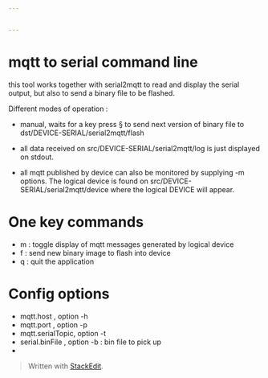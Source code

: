 ```yaml
---


---
```


<h1 id="mqtt-to-serial-command-line">mqtt to serial command line</h1>
<p>this tool works together with serial2mqtt to read and display the serial output, but also to send a binary file to be flashed.</p>
<p>Different modes of operation :</p>
<ul>
<li>
<p>manual, waits for a key press § to send next version of binary file to dst/DEVICE-SERIAL/serial2mqtt/flash</p>
</li>
<li>
<p>all data received on src/DEVICE-SERIAL/serial2mqtt/log is just displayed on stdout.</p>
</li>
<li>
<p>all mqtt published by device can also be monitored by supplying -m options. The logical device is found on src/DEVICE-SERIAL/serial2mqtt/device where the logical DEVICE will appear.</p>
</li>
</ul>
<h1 id="one-key-commands">One key commands</h1>
<ul>
<li>m : toggle display of mqtt messages generated by logical device</li>
<li>f : send new binary image to flash into device</li>
<li>q : quit the application</li>
</ul>
<h1 id="config-options">Config options</h1>
<ul>
<li>mqtt.host , option -h</li>
<li>mqtt.port	, option -p</li>
<li>mqtt.serialTopic, option -t</li>
<li>serial.binFile , option -b : bin file to pick up</li>
<li></li>
</ul>
<blockquote>
<p>Written with <a href="https://stackedit.io/">StackEdit</a>.</p>
</blockquote>

